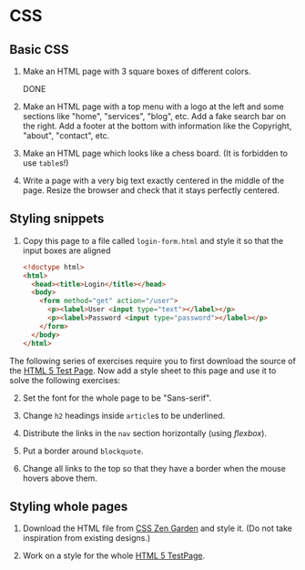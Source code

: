 CSS
===

Basic CSS
---------

1. Make an HTML page with 3 square boxes of different colors.

   DONE

2. Make an HTML page with a top menu with a logo at the left and some sections
   like "home", "services", "blog", etc. Add a fake search bar on the right. Add
   a footer at the bottom with information like the Copyright, "about",
   "contact", etc.

3. Make an HTML page which looks like a chess board. (It is forbidden to use ``table``s!)

4. Write a page with a very big text exactly centered in the middle of the page.
   Resize the browser and check that it stays perfectly centered.



Styling snippets
----------------

1. Copy this page to a file called ``login-form.html`` and style it so that the
   input boxes are aligned
   ```html
   <!doctype html>
   <html>
     <head><title>Login</title></head>
     <body>
       <form method="get" action="/user">
         <p><label>User <input type="text"></label></p>
         <p><label>Password <input type="password"></label></p>
       </form>    
     </body>
   </html>
   ```

The following series of exercises require you to first download the source of
the [HTML 5 Test Page](https://cbracco.github.io/html5-test-page/). Now add a
style sheet to this page and use it to solve the following exercises:

2. Set the font for the whole page to be "Sans-serif".

3. Change ``h2`` headings inside ``article``s to be underlined.

4. Distribute the links in the ``nav`` section horizontally (using *flexbox*).

5. Put a border around ``blockquote``.

6. Change all links to the top so that they have a border when the mouse hovers
   above them.



Styling whole pages
-------------------

1. Download the HTML file from [CSS Zen Garden](http://csszengarden.com) and
   style it. (Do not take inspiration from existing designs.)

2. Work on a style for the whole 
   [HTML 5 TestPage](https://cbracco.github.io/html5-test-page/).